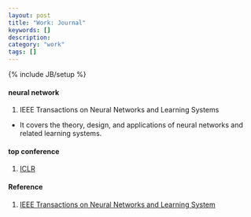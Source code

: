 ```yaml
---
layout: post
title: "Work: Journal"
keywords: []
description: 
category: "work"
tags: []
---
```

{% include JB/setup %}

#### neural network
1. IEEE Transactions on Neural Networks and Learning Systems
- It covers the theory, design, and applications of neural networks and related
  learning systems.


#### top conference
1. [ICLR](https://openreview.net/group?id=ICLR.cc/2020/Conference)


#### Reference
1. [IEEE Transactions on Neural Networks and Learning System](https://en.wikipedia.org/wiki/IEEE_Transactions_on_Neural_Networks_and_Learning_Systems)
